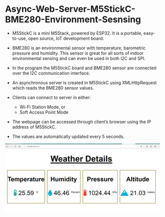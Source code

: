 # Async-Web-Server-M5StickC-BME280-Environment-Sesnsing

 - M5StickC is a mini M5Stack, powered by ESP32. It is a portable, easy-to-use, open source, IoT development board.
 
 - BME280 is an environmental sensor with temperature, barometric pressure and humidity. This sensor is great for all sorts of indoor environmental sensing and can even be used in both I2C and SPI.
 
 - In the program the M5StickC board and BME280 sensor are connected over the I2C communication interface.

 - An asynchronous server is created in M5StickC using XMLHttpRequest which reads the BME280 sensor values.
 - Clients can connect to server in either:
      - Wi-Fi Station Mode, or
      - Soft Access Point Mode
  
 - The webpage can be accessed through client’s browser using the IP address of M5StickC.
 - The values are automatically updated every 5 seconds. 

![Screenshot](screenshots/browser_view.png)





